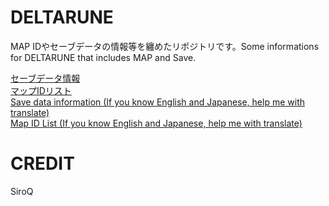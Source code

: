 # DELTARUNE
MAP IDやセーブデータの情報等を纏めたリポジトリです。Some informations for DELTARUNE that includes MAP and Save.
  
[セーブデータ情報](https://github.com/SiroQ/DELTARUNE/blob/master/CONFIG_JA.md)  
[マップIDリスト](https://github.com/SiroQ/DELTARUNE/blob/master/MAP_JA.md)  
[Save data information (If you know English and Japanese, help me with translate)](https://github.com/SiroQ/DELTARUNE/blob/master/CONFIG_JA.md)  
[Map ID List (If you know English and Japanese, help me with translate)](https://github.com/SiroQ/DELTARUNE/blob/master/MAP_JA.md)  
# CREDIT
SiroQ
